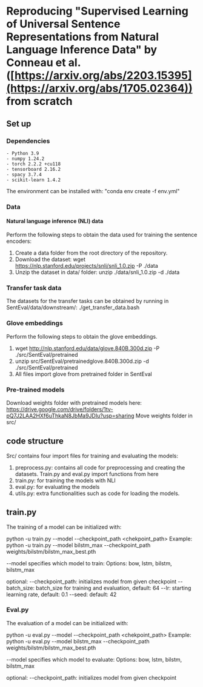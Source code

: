 # Reproducing "Supervised Learning of Universal Sentence Representations from Natural Language Inference Data" by Conneau et al. ([https://arxiv.org/abs/2203.15395](https://arxiv.org/abs/1705.02364)) from scratch

## Set up

### Dependencies
```
- Python 3.9
- numpy 1.24.2 
- torch 2.2.2 +cu118
- tensorboard 2.16.2
- spacy 3.7.4
- scikit-learn 1.4.2 
```
The environment can be installed with: "conda env create -f env.yml"

### Data

#### Natural language inference (NLI) data

Perform the following steps to obtain the data used for training the sentence encoders:

1. Create a data folder from the root directory of the repository.
2. Download the dataset: wget https://nlp.stanford.edu/projects/snli/snli_1.0.zip -P ./data
3. Unzip the dataset in data/ folder: unzip ./data/snli_1.0.zip -d ./data

### Transfer task data

The datasets for the transfer tasks can be obtained by running in SentEval/data/downstream/:
./get_transfer_data.bash

### Glove embeddings
Perform the following steps to obtain the glove embeddings. 

1. wget http://nlp.stanford.edu/data/glove.840B.300d.zip -P ./src/SentEval/pretrained
2. unzip src/SentEval/pretrainedglove.840B.300d.zip -d ./src/SentEval/pretrained
3. All files import glove from pretrained folder in SentEval


### Pre-trained models

Download weights folder with pretrained models here: https://drive.google.com/drive/folders/1tv-pQ7J2LAA2HXf6uThkaN8JbMa9JDIu?usp=sharing
Move weights folder in src/

## code structure

Src/ contains four import files for training and evaluating the models: 
1. preprocess.py: contains all code for preprocessing and creating the datasets. Train.py and eval.py import functions from here
2. train.py: for training the models with NLI
3. eval.py: for evaluating the models
4. utils.py: extra functionalities such as code for loading the models. 

## train.py 


The training of a model can be initialized with: 

python -u train.py --model <model> --checkpoint_path <chekpoint_path> 
Example: python -u train.py --model bilstm_max --checkpoint_path weights/bilstm/bilstm_max_best.pth

--model specifies which model to train: 
Options: bow, lstm, bilstm, bilstm_max

optional: 
--checkpoint_path: initializes model from given checkpoint
--batch_size: batch_size for training and evaluation, default: 64
--lr: starting learning rate, default: 0.1
--seed: default: 42

### Eval.py
The evaluation of a model can be initialized with: 

python -u eval.py --model <model> --checkpoint_path <chekpoint_path> 
Example: python -u eval.py --model bilstm_max --checkpoint_path weights/bilstm/bilstm_max_best.pth

--model specifies which model to evaluate: 
Options: bow, lstm, bilstm, bilstm_max

optional: 
--checkpoint_path: initializes model from given checkpoint








